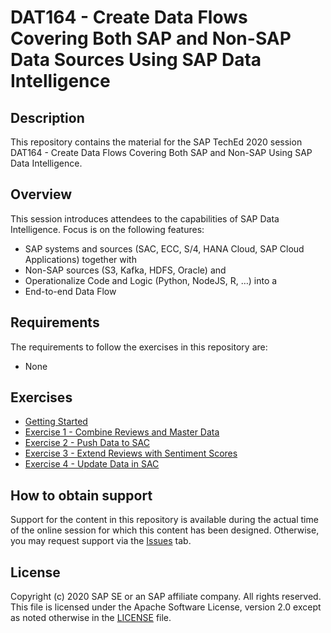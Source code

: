 # DAT164 - Create Data Flows Covering Both SAP and Non-SAP Data Sources Using SAP Data Intelligence

## Description

This repository contains the material for the SAP TechEd 2020 session DAT164 - Create Data Flows Covering Both SAP and Non-SAP Using SAP Data Intelligence.

## Overview

This session introduces attendees to the capabilities of SAP Data Intelligence.
Focus is on the following features:

* SAP systems and sources (SAC, ECC, S/4, HANA Cloud, SAP Cloud Applications) together with
* Non-SAP sources (S3, Kafka, HDFS, Oracle) and
* Operationalize Code and Logic (Python, NodeJS, R, …) into a
* End-to-end Data Flow


## Requirements

The requirements to follow the exercises in this repository are:

* None

## Exercises

- [Getting Started](exercises/ex0/)
- [Exercise 1 - Combine Reviews and Master Data](exercises/ex1/)
- [Exercise 2 - Push Data to SAC](exercises/ex2/)
- [Exercise 3 - Extend Reviews with Sentiment Scores](exercises/ex3/)
- [Exercise 4 - Update Data in SAC](exercises/ex4/)

## How to obtain support

Support for the content in this repository is available during the actual time of the online session for which this content has been designed. Otherwise, you may request support via the [Issues](../../issues) tab.

## License
Copyright (c) 2020 SAP SE or an SAP affiliate company. All rights reserved. This file is licensed under the Apache Software License, version 2.0 except as noted otherwise in the [LICENSE](LICENSES/Apache-2.0.txt) file.
